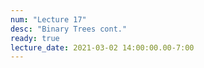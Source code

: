 ```yaml
---
num: "Lecture 17"
desc: "Binary Trees cont."
ready: true
lecture_date: 2021-03-02 14:00:00.00-7:00
---
```

